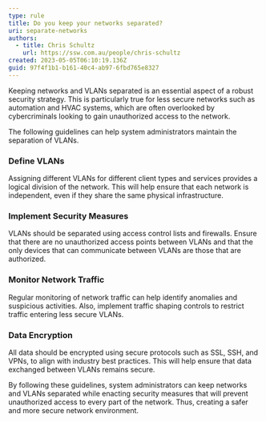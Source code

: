 ```yaml
---
type: rule
title: Do you keep your networks separated?
uri: separate-networks
authors:
  - title: Chris Schultz
    url: https://ssw.com.au/people/chris-schultz
created: 2023-05-05T06:10:19.136Z
guid: 97f4f1b1-b161-40c4-ab97-6fbd765e8327
---
```

Keeping networks and VLANs separated is an essential aspect of a robust security strategy. This is particularly true for less secure networks such as automation and HVAC systems, which are often overlooked by cybercriminals looking to gain unauthorized access to the network.        

<!--endintro-->

The following guidelines can help system administrators maintain the separation of VLANs.

### Define VLANs

Assigning different VLANs for different client types and services provides a logical division of the network. This will help ensure that each network is independent, even if they share the same physical infrastructure.

### Implement Security Measures

VLANs should be separated using access control lists and firewalls. Ensure that there are no unauthorized access points between VLANs and that the only devices that can communicate between VLANs are those that are authorized.

### Monitor Network Traffic

Regular monitoring of network traffic can help identify anomalies and suspicious activities. Also, implement traffic shaping controls to restrict traffic entering less secure VLANs.

### Data Encryption

All data should be encrypted using secure protocols such as SSL, SSH, and VPNs, to align with industry best practices. This will help ensure that data exchanged between VLANs remains secure.



By following these guidelines, system administrators can keep networks and VLANs separated while enacting security measures that will prevent unauthorized access to every part of the network. Thus, creating a safer and more secure network environment.